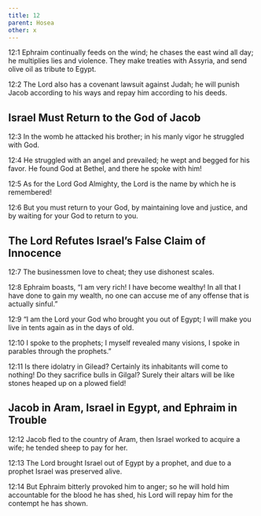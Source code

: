 ```yaml
---
title: 12
parent: Hosea
other: x
---
```


<a name="12:1">12:1</a> Ephraim continually feeds on the wind;
he chases the east wind all day;
he multiplies lies and violence.
They make treaties with Assyria,
and send olive oil as tribute to Egypt.

<a name="12:2">12:2</a> The Lord also has a covenant lawsuit against Judah;
he will punish Jacob according to his ways
and repay him according to his deeds.

## Israel Must Return to the God of Jacob

<a name="12:3">12:3</a> In the womb he attacked his brother;
in his manly vigor he struggled with God.

<a name="12:4">12:4</a> He struggled with an angel and prevailed;
he wept and begged for his favor.
He found God at Bethel,
and there he spoke with him!

<a name="12:5">12:5</a> As for the Lord God Almighty,
the Lord is the name by which he is remembered!

<a name="12:6">12:6</a> But you must return to your God,
by maintaining love and justice,
and by waiting for your God to return to you.

## The Lord Refutes Israel’s False Claim of Innocence

<a name="12:7">12:7</a> The businessmen love to cheat;
they use dishonest scales.

<a name="12:8">12:8</a> Ephraim boasts, “I am very rich!
I have become wealthy!
In all that I have done to gain my wealth,
no one can accuse me of any offense that is actually sinful.”

<a name="12:9">12:9</a> “I am the Lord your God who brought you out of Egypt;
I will make you live in tents again as in the days of old.

<a name="12:10">12:10</a> I spoke to the prophets;
I myself revealed many visions,
I spoke in parables through the prophets.”

<a name="12:11">12:11</a> Is there idolatry in Gilead?
Certainly its inhabitants will come to nothing!
Do they sacrifice bulls in Gilgal?
Surely their altars will be like stones heaped up on a plowed field!

## Jacob in Aram, Israel in Egypt, and Ephraim in Trouble

<a name="12:12">12:12</a> Jacob fled to the country of Aram,
then Israel worked to acquire a wife;
he tended sheep to pay for her.

<a name="12:13">12:13</a> The Lord brought Israel out of Egypt by a prophet,
and due to a prophet Israel was preserved alive.

<a name="12:14">12:14</a> But Ephraim bitterly provoked him to anger;
so he will hold him accountable for the blood he has shed,
his Lord will repay him for the contempt he has shown.
